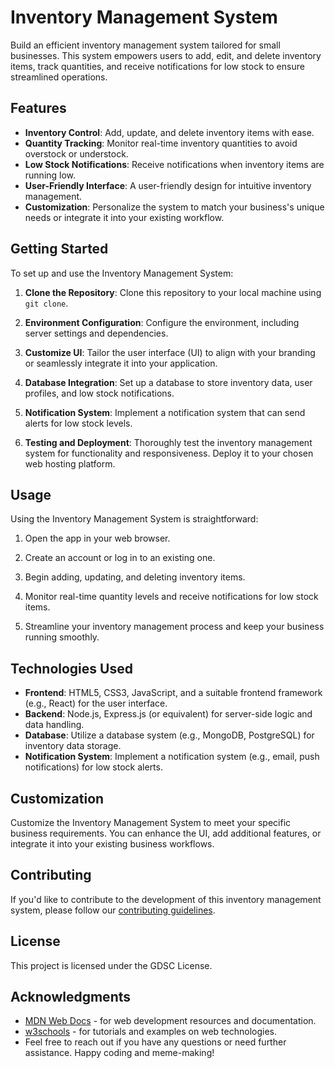 # Inventory Management System

Build an efficient inventory management system tailored for small businesses. This system empowers users to add, edit, and delete inventory items, track quantities, and receive notifications for low stock to ensure streamlined operations.

## Features

- **Inventory Control**: Add, update, and delete inventory items with ease.
- **Quantity Tracking**: Monitor real-time inventory quantities to avoid overstock or understock.
- **Low Stock Notifications**: Receive notifications when inventory items are running low.
- **User-Friendly Interface**: A user-friendly design for intuitive inventory management.
- **Customization**: Personalize the system to match your business's unique needs or integrate it into your existing workflow.

## Getting Started

To set up and use the Inventory Management System:

1. **Clone the Repository**: Clone this repository to your local machine using `git clone`.

2. **Environment Configuration**: Configure the environment, including server settings and dependencies.

3. **Customize UI**: Tailor the user interface (UI) to align with your branding or seamlessly integrate it into your application.

4. **Database Integration**: Set up a database to store inventory data, user profiles, and low stock notifications.

5. **Notification System**: Implement a notification system that can send alerts for low stock levels.

6. **Testing and Deployment**: Thoroughly test the inventory management system for functionality and responsiveness. Deploy it to your chosen web hosting platform.

## Usage

Using the Inventory Management System is straightforward:

1. Open the app in your web browser.

2. Create an account or log in to an existing one.

3. Begin adding, updating, and deleting inventory items.

4. Monitor real-time quantity levels and receive notifications for low stock items.

5. Streamline your inventory management process and keep your business running smoothly.

## Technologies Used

- **Frontend**: HTML5, CSS3, JavaScript, and a suitable frontend framework (e.g., React) for the user interface.
- **Backend**: Node.js, Express.js (or equivalent) for server-side logic and data handling.
- **Database**: Utilize a database system (e.g., MongoDB, PostgreSQL) for inventory data storage.
- **Notification System**: Implement a notification system (e.g., email, push notifications) for low stock alerts.

## Customization

Customize the Inventory Management System to meet your specific business requirements. You can enhance the UI, add additional features, or integrate it into your existing business workflows.

## Contributing

If you'd like to contribute to the development of this inventory management system, please follow our [contributing guidelines](CONTRIBUTING.md).

## License

This project is licensed under the GDSC License.

## Acknowledgments

- [MDN Web Docs](https://developer.mozilla.org/en-US/) - for web development resources and documentation.
- [w3schools](www.w3schools.com) - for tutorials and examples on web technologies.
- Feel free to reach out if you have any questions or need further assistance. Happy coding and meme-making!
